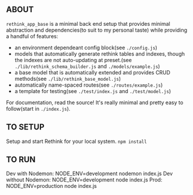 ## ABOUT

`rethink_app_base` is a minimal back end setup that provides minimal abstraction and dependencies(to suit to my personal taste) while providing a handful of features:
* an environment dependeant config block(see `./config.js`)
* models that automatically generate rethink tables and indexes, though the indexes are not auto-updating at preset.(see `./lib/rethink_schema_builder.js` and `./models/example.js`)
* a base model that is automatically extended and provides CRUD methods(see `./lib/rethink_base_model.js`)
* automatically name-spaced routes(see `./routes/example.js`)
* a template for testing(see `./test/index.js` and `./test/model.js`)

For documentation, read the source! It's really minimal and pretty easy to follow(start in `./index.js`).

## TO SETUP

Setup and start Rethink for your local system.
`npm install`

## TO RUN

Dev with Nodemon: NODE_ENV=development nodemon index.js
Dev without Nodemon: NODE_ENV=development node index.js
Prod: NODE_ENV=production node index.js